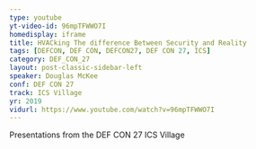 ```yaml
---
type: youtube
yt-video-id: 96mpTFWWO7I
homedisplay: iframe
title: HVACking The difference Between Security and Reality
tags: [DEFCON, DEF CON, DEFCON27, DEF CON 27, ICS]
category: DEF_CON_27
layout: post-classic-sidebar-left
speaker: Douglas McKee
conf: DEF CON 27
track: ICS Village
yr: 2019
vidurl: https://www.youtube.com/watch?v=96mpTFWWO7I
---
```

Presentations from the DEF CON 27 ICS Village